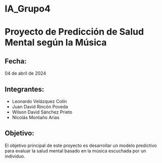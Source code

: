 # IA_Grupo4
# Proyecto de Predicción de Salud Mental según la Música

## Fecha:
04 de abril de 2024
## Integrantes:
- Leonardo Velázquez Colín
- Juan David Rincón Poveda
- Wilson David Sánchez Prieto
- Nicolás Montaño Arias

## Objetivo:
El objetivo principal de este proyecto es desarrollar un modelo predictivo para evaluar la salud mental basado en la música escuchada por un individuo. 
